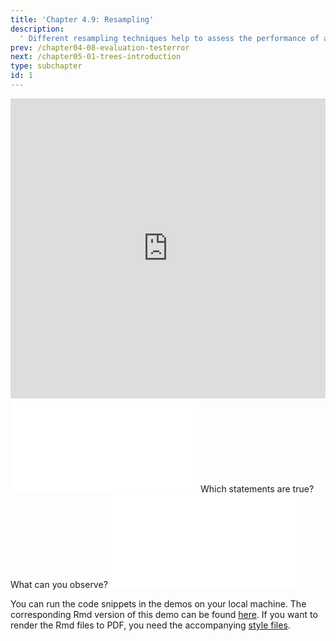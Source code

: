 ```yaml
---
title: 'Chapter 4.9: Resampling'
description:
  ' Different resampling techniques help to assess the performance of a model. We will introduce cross-validation (with and without stratification), bootstrap and subsampling.'
prev: /chapter04-08-evaluation-testerror
next: /chapter05-01-trees-introduction
type: subchapter
id: 1
---
```


<exercise id="1" title="Video Lecture">

<iframe width="100%" height="480" src="https://www.youtube.com/embed/NvDUk8Bxuho" frameborder="0" allow="accelerometer; autoplay; encrypted-media; gyroscope; picture-in-picture" allowfullscreen></iframe>

</exercise>

<exercise id="2" title="Slides">

<object data="pdfs/4/slides-evaluation-resampling.pdf" type="application/pdf" style="width:100%;height:480px">
    <embed src="pdfs/4/slides-evaluation-resampling.pdf" type="application/pdf" />
</object>

</exercise>



<exercise id="3" title="Quiz">
Which statements are true?
<choice>
<opt text="cross-validation, bootstrap, and subsampling are resampling techniques." correct="true">
</opt>
<opt text="Estimating the expected generalization error is a goal of resampling." correct="true">
</opt>
<opt text="In resampling, the data set is split repeatedly into training and tests sets." correct="true">
</opt>
<opt text="Resampling strategies are completely unbiased.">
</opt>
</choice>
</exercise>


<!--<exercise id="4" title="Coding">-->

<!--#### *(P)* Define a resampling strategy-->

<!--For this exercise we want to evaluate the learner with 10-fold cross-validation. Define the resampling using the function `rsmp()`:-->


<!--<codeblock id="04_09_01">-->

<!--**Hints**-->
<!--- You can specify the `.key` in `rsmp()` for different strategies (see `mlr_resamplings`). For cross validation for instance:-->
<!--`.key = "cv"`-->

<!--- The parameter are also listed in the help page. To define how many folds use the `folds` argument:-->
<!--`folds = 10`-->

<!--</codeblock>-->


<!--#### *(P)* Conduct resampling-->

<!--Now it is time to evaluate the LDA learner (`"classif.lda`") with 10-fold cross-validation on the iris task (`"iris"`). Therefore, use the `resample()` function and specify the learner, task, and the resampling (the seed is required for checking your result, please let it as `123`, otherwise your results cannot be checked):-->


<!--<codeblock id="04_09_02">-->

<!--**Hints**-->

<!--- The learner can be specified as character or via `lrn()`-->
<!--`learner <- lrn("classif.lda")`-->

<!--- For the task use the build in `iris`-task-->
<!--`task <- tsk("iris")`-->

<!--- As resampling description use the 10-fold cross validation:-->
<!--`res_desc <- rsmp("cv", folds = 10)`-->

<!--- Finally, use resample on all the components to evaluate the learner-->
<!--`res  <- resample(learner = learner, task = task, resampling = res_desc)`-->

<!--</codeblock>-->


<!--#### *(P)* Conduct a benchmark-->

<!--It might be interesting to compare LDA, QDA, and naive Bayes on the iris task. Instead of calling three times the `resample()` function we now use `benchmark()` to compare multiple learner. Therefore, collect the learner to compare within a list and conduct the benchmark. Now, use just a 3-fold cross-validation to evaluate the performance:-->


<!--<codeblock id="04_09_03">-->

<!--**Hints**-->

<!--- To compare multiple learner collect hem within a list-->
<!--`learners <- list(lrn("classif.lda"), lrn("classif.qda"), lrn("classif.naive_bayes"))`-->

<!--- Again, use the build in iris task-->
<!--`task <- tsk("iris")`-->

<!--- As resampling we know use the 3-fold cross validation-->
<!--`res_desc <- rsmp("cv", folds = 3)`-->

<!--- Define the benchmark design-->
<!--`design <- benchmark_grid(tasks = task, learners = learners, resamplings = res_desc)`-->

<!--- Finally call benchmark-->
<!--`bmr <- benchmark(design)`-->

<!--</codeblock>-->


<!--#### *(P)* Visualize the benchmark-->

<!--Finally, visualize the benchmark result with `autoplot()`-->

<!--<codeblock id="04_09_04">-->

<!--</codeblock>-->

<!--</exercise>-->

<exercise id="5" title="Quiz">
What can you observe?
<choice>
<opt text="The boxplots are drawn by taking the estimated performance of each fold." correct="true">
</opt>
<opt text="The median of LDA and QDA is zero." correct="true">
</opt>
<opt text="LDA seems to work best on the iris task." correct="true">
</opt>
<opt text="QDA and naive Bayes works equally good.">
</opt>
<opt text="The simplicity of LDA may be the trigger for the result." correct="true">
</opt>
<opt text="LDA is definitely the best model you can choose for that task.">
</opt>
</choice>
</exercise>


<exercise id="6" title="Resampling">
<object data="code-demos/code_demo_resampling.pdf" type="application/pdf" style="width:100%;height:480px">
    <embed src="code-demos/code_demo_resampling.pdf" type="application/pdf" />
</object>

You can run the code snippets in the demos on your local machine. The corresponding Rmd version of this demo can be found [here](https://github.com/compstat-lmu/lecture_i2ml/blob/master/code-demos/code_demo_resampling.Rmd). If you want to render the Rmd files to PDF, you need the accompanying [style files](https://github.com/compstat-lmu/lecture_i2ml/tree/master/style).

</exercise>
